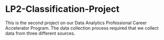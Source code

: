 # LP2-Classification-Project
This is the second project on our Data Analytics Professional Career Accelerator Program.
The data collection process required that we collect data from three different sources.